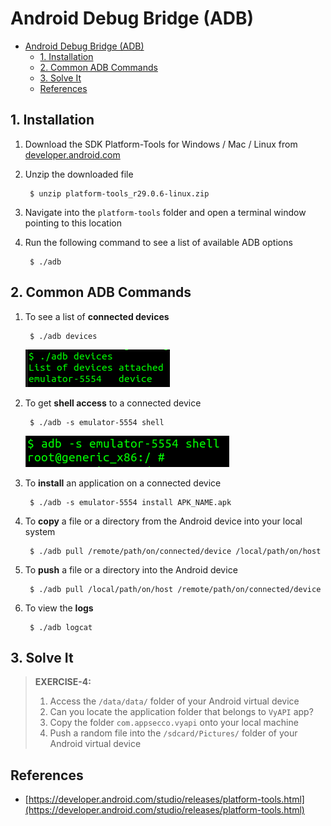# Android Debug Bridge (ADB)

- [Android Debug Bridge (ADB)](#android-debug-bridge-adb)
  - [1. Installation](#1-installation)
  - [2. Common ADB Commands](#2-common-adb-commands)
  - [3. Solve It](#3-solve-it)
  - [References](#references)

## 1. Installation

1. Download the SDK Platform-Tools for Windows / Mac / Linux from [developer.android.com](https://developer.android.com/studio/releases/platform-tools.html)
2. Unzip the downloaded file

        $ unzip platform-tools_r29.0.6-linux.zip

3. Navigate into the `platform-tools` folder and open a terminal window pointing to this location
4. Run the following command to see a list of available ADB options

        $ ./adb


## 2. Common ADB Commands

1. To see a list of **connected devices**

        $ ./adb devices

    ![ADB devices](image/1-adb-devices.png)

2. To get **shell access** to a connected device

        $ ./adb -s emulator-5554 shell

    ![ADB shell](image/2-adb-shell.png)

3. To **install** an application on a connected device

        $ ./adb -s emulator-5554 install APK_NAME.apk

4. To **copy** a file or a directory from the Android device into your local system

        $ ./adb pull /remote/path/on/connected/device /local/path/on/host

5. To **push** a file or a directory into the Android device

        $ ./adb pull /local/path/on/host /remote/path/on/connected/device

6. To view the **logs**

        $ ./adb logcat

## 3. Solve It 

> **EXERCISE-4:**
> 1. Access the `/data/data/` folder of your Android virtual device
> 2. Can you locate the application folder that belongs to `VyAPI` app?
> 3. Copy the folder `com.appsecco.vyapi` onto your local machine
> 4. Push a random file into the `/sdcard/Pictures/` folder of your Android virtual device

## References

* [https://developer.android.com/studio/releases/platform-tools.html](https://developer.android.com/studio/releases/platform-tools.html)